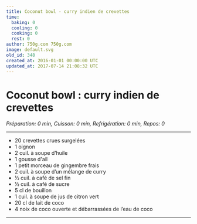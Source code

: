 ```yaml
---
title: Coconut bowl - curry indien de crevettes
time:
  baking: 0
  cooling: 0
  cooking: 0
  rest: 0
author: 750g.com 750g.com
image: default.svg
old_id: 348
created_at: 2016-01-01 00:00:00 UTC
updated_at: 2017-07-14 21:08:32 UTC
---
```


# Coconut bowl : curry indien de crevettes

_Préparation: 0 min, Cuisson: 0 min, Refrigération: 0 min, Repos: 0_

---

- 20 crevettes crues surgelées
- 1 oignon
- 2 cuil. à soupe d’huile
- 1 gousse d'ail
- 1 petit morceau de gingembre frais
- 2 cuil. à soupe d’un mélange de curry
- ½ cuil. à café de sel fin
- ½ cuil. à café de sucre
- 5 cl de bouillon
- 1 cuil. à soupe de jus de citron vert
- 20 cl de lait de coco
- 4 noix de coco ouverte et débarrassées de l’eau de coco

---
